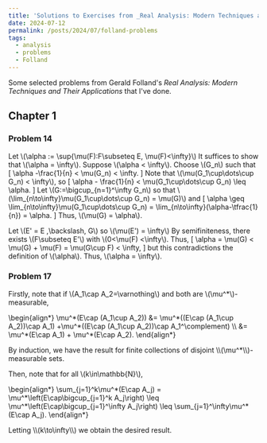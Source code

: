 ```yaml
---
title: 'Solutions to Exercises from _Real Analysis: Modern Techniques and Their Applications_'
date: 2024-07-12
permalink: /posts/2024/07/folland-problems
tags:
  - analysis
  - problems
  - Folland
---
```


Some selected problems from Gerald Folland's _Real Analysis: Modern Techniques and Their Applications_ that I've done.

## Chapter 1 
### Problem 14

Let \\(\alpha := \sup\{\mu(F):F\subseteq E, \mu(F)<\infty\}\\)
It suffices to show that \\(\alpha = \infty\\).
Suppose \\(\alpha < \infty\\).
Choose \\(G_n\\) such that 
\[
    \alpha -\frac{1}{n} < \mu(G_n) < \infty.
\]
Note that \\(\mu(G_1\cup\dots\cup G_n) < \infty\\), so 
\[
    \alpha - \frac{1}{n} < \mu(G_1\cup\dots\cup G_n) \leq \alpha.
\]
Let \\(G:=\bigcup_{n=1}^\infty G_n\\) so that \\(\lim_{n\to\infty}\mu(G_1\cup\dots\cup G_n) = \mu(G)\\) and
\[
    \alpha \geq \lim_{n\to\infty}\mu(G_1\cup\dots\cup G_n) = \lim_{n\to\infty}(\alpha-\tfrac{1}{n}) = \alpha.
\]
Thus, \\(\mu(G) = \alpha\\).


Let \\(E' = E \,\backslash\, G\\) so \\(\mu(E') = \infty\\)
By semifiniteness, there exists \\(F\subseteq E'\\) with \\(0<\mu(F) <\infty\\).
Thus,
\[
    \alpha = \mu(G) <  \mu(G) + \mu(F)  = \mu(G\cup F) < \infty,
\]
but this contradictions the definition of \\(\alpha\\).
Thus, \\(\alpha = \infty\\).


### Problem 17
Firstly, note that if \\(A_1\cap A_2=\varnothing\\) and both are \\(\mu^*\\)-measurable,
<p>
\begin{align*}
    \mu^*(E\cap (A_1\cup A_2)) &= \mu^*((E\cap (A_1\cup A_2))\cap A_1) +\mu^*((E\cap (A_1\cup A_2))\cap A_1^\complement) \\
    &= \mu^*(E\cap A_1) + \mu^*(E\cap A_2).
\end{align*}
</p>
By induction, we have the result for finite collections of disjoint \\(\mu^*\\)-measurable sets.

Then, note that for all \\(k\in\mathbb{N}\\),
<p>
    \begin{align*}
    \sum_{j=1}^k\mu^*(E\cap A_j) = \mu^*\left(E\cap\bigcup_{j=1}^k A_j\right) 
    \leq \mu^*\left(E\cap\bigcup_{j=1}^\infty A_j\right)  
    \leq \sum_{j=1}^\infty\mu^*(E\cap A_j).
    \end{align*}
</p>
Letting \\(k\to\infty\\) we obtain the desired result.


